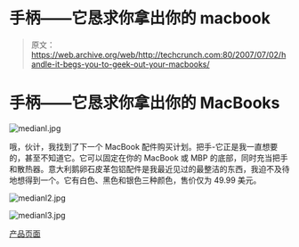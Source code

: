 # 手柄——它恳求你拿出你的 macbook

> 原文：<https://web.archive.org/web/http://techcrunch.com:80/2007/07/02/handle-it-begs-you-to-geek-out-your-macbooks/>

# 手柄——它恳求你拿出你的 MacBooks

![medianl.jpg](img/0dcf783b66b0ff9661b500ce5d7d2fa2.png)

哦，伙计，我找到了下一个 MacBook 配件购买计划。把手-它正是我一直想要的，甚至不知道它。它可以固定在你的 MacBook 或 MBP 的底部，同时充当把手和散热器。意大利鹅卵石皮革包铝配件是我最近见过的最整洁的东西，我迫不及待地想得到一个。它有白色、黑色和银色三种颜色，售价仅为 49.99 美元。

![medianl2.jpg](img/baf2f24209ef105bb0a662181829fb1b.png)

![medianl3.jpg](img/6294d2e00d3ceb084ce8a94366668a6c.png)

[产品页面](https://web.archive.org/web/20210302024601/http://www.case-mate.com/s.nl/it.A/id.36/.f)